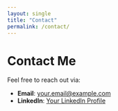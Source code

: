 ```yaml
---
layout: single
title: "Contact"
permalink: /contact/
---
```

# Contact Me

Feel free to reach out via:

- **Email**: [your.email@example.com](mailto:your.email@example.com)
- **LinkedIn**: [Your LinkedIn Profile](https://linkedin.com/in/yourprofile)
